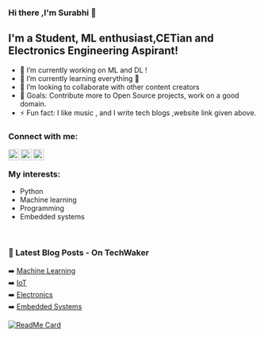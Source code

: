 ### Hi there ,I'm Surabhi 👋


## I'm a Student, ML enthusiast,CETian and Electronics Engineering Aspirant!

- 🔭 I’m currently working on ML and DL !
- 🌱 I’m currently learning everything 🤣
- 👯 I’m looking to collaborate with other content creators
- 🥅 Goals: Contribute more to Open Source projects, work on a good domain.
- ⚡ Fun fact: I like music , and I write tech blogs ,website link given above.



### Connect with me:

[<img align="left" alt="Surabhi | Twitter" width="22px" src="https://cdn.jsdelivr.net/npm/simple-icons@v3/icons/twitter.svg" />][twitter]
[<img align="left" alt="Surabhi | LinkedIn" width="22px" src="https://cdn.jsdelivr.net/npm/simple-icons@v3/icons/linkedin.svg" />][linkedin]
[<img align="left" alt="Surabhi | Instagram" width="22px" src="https://cdn.jsdelivr.net/npm/simple-icons@v3/icons/instagram.svg" />][instagram]

<br />

### My interests:

- Python
- Machine learning
- Programming
- Embedded systems


<br />


### 📕 Latest Blog Posts - On TechWaker


➡️ [Machine Learning](https://techwakerai.blogspot.com/search/label/Machine%20Learning?&max-results=5)<br>
➡️ [IoT](https://techwakerai.blogspot.com/search/label/IOT?&max-results=5)<br>
➡️ [Electronics](https://techwakerai.blogspot.com/search/label/Electronic%20Devices?&max-results=5)<br>
➡️ [Embedded Systems](https://techwakerai.blogspot.com/search/label/Embedded%20Systems?&max-results=5)


[![ReadMe Card](https://github-readme-stats.vercel.app/api/pin/?username=Surbi-22&repo=Iris_Flower_Prediction&theme=dark)](https://github.com/Surbi-22/Iris_Flower_Prediction)

[website]: https://techwakerai.blogspot.com/
[twitter]: https://twitter.com/SURABHI26854442?s=08
[instagram]: https://instagram.com/surbi__22?igshid=1se96e17somgh
[linkedin]: https://www.linkedin.com/in/surabhi-s-74b7801a9

